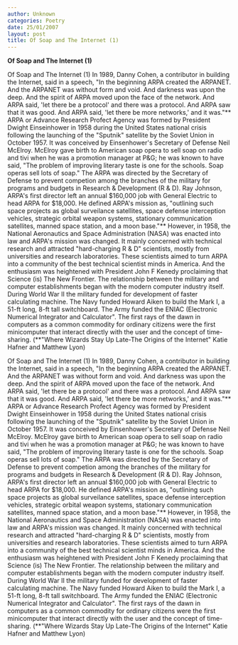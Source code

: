 ```yaml
---
author: Unknown
categories: Poetry
date: 25/01/2007
layout: post
title: Of Soap and The Internet (1)
---
```


**Of Soap and The Internet (1)**

Of Soap and The Internet (1)
     In 1989, Danny Cohen, a contributor in building the Internet, said in a speech, "In the beginning ARPA created the ARPANET.  And the ARPANET was without form and void.  And darkness was upon the deep.  And the spirit of ARPA moved upon the face of the network.  And ARPA said, 'let there be a protocol' and there was a protocol.  And ARPA saw that it was good.  And ARPA said, 'let there be more networks,' and it was."**
     ARPA or Advance Research Profect Agency was formed by President Dwight Einseinhower in 1958 during the United States national crisis following the launching of the "Sputnik" satellite by the Soviet Union in October 1957.  It was conceived by Einsenhower's Secretary of Defense Neil McElroy.  McElroy gave birth to American soap opera to sell soap on radio and tivi when he was a promotion manager at P&G; he was known to have said, "The problem of improving literary taste is one for the schools. Soap operas sell lots of soap."  The ARPA was directed by the Secretary of Defense to prevent competion among the branches of the military for programs and budgets in Research & Development (R & D).
     Ray Johnson, ARPA's first director left an annual $160,000 job with General Electric to head ARPA for $18,000.  He defined ARPA's mission as, "outlining such space projects as global surveilance satellites, space defense interception vehicles, strategic orbital weapon systems, stationary communication satellites, manned space station, and a moon base."**
     However, in 1958, the National Aeronautics and Space Administration (NASA) was enacted into law and ARPA's mission was changed.  It mainly concerned with technical research and attracted "hard-charging R & D" scientists, mostly from universities and research laboratories.  These scientists aimed to turn ARPA into a community of the best technical scientist minds in America.  And the enthusiasm was heightened with President John F Kenedy proclaiming that Science (is) The New Frontier.
    The relationship between the military and computer establishments began with the modern computer industry itself.  During World War II the military funded for development of faster calculating machine.  The Navy funded Howard Aiken to build the Mark I, a 51-ft long, 8-ft tall switchboard.  The Army funded the ENIAC (Electronic Numerical Integrator and Calculator".  The first rays of the dawn in computers as a common commodity for ordinary citizens were the first minicomputer that interact directly with the user and the concept of time-sharing.
(**"Where Wizards Stay Up Late-The Origins of the Internet"
  Katie Hafner and Matthew Lyon)

Of Soap and The Internet (1)
     In 1989, Danny Cohen, a contributor in building the Internet, said in a speech, "In the beginning ARPA created the ARPANET.  And the ARPANET was without form and void.  And darkness was upon the deep.  And the spirit of ARPA moved upon the face of the network.  And ARPA said, 'let there be a protocol' and there was a protocol.  And ARPA saw that it was good.  And ARPA said, 'let there be more networks,' and it was."**
     ARPA or Advance Research Profect Agency was formed by President Dwight Einseinhower in 1958 during the United States national crisis following the launching of the "Sputnik" satellite by the Soviet Union in October 1957.  It was conceived by Einsenhower's Secretary of Defense Neil McElroy.  McElroy gave birth to American soap opera to sell soap on radio and tivi when he was a promotion manager at P&G; he was known to have said, "The problem of improving literary taste is one for the schools. Soap operas sell lots of soap."  The ARPA was directed by the Secretary of Defense to prevent competion among the branches of the military for programs and budgets in Research & Development (R & D).
     Ray Johnson, ARPA's first director left an annual $160,000 job with General Electric to head ARPA for $18,000.  He defined ARPA's mission as, "outlining such space projects as global surveilance satellites, space defense interception vehicles, strategic orbital weapon systems, stationary communication satellites, manned space station, and a moon base."**
     However, in 1958, the National Aeronautics and Space Administration (NASA) was enacted into law and ARPA's mission was changed.  It mainly concerned with technical research and attracted "hard-charging R & D" scientists, mostly from universities and research laboratories.  These scientists aimed to turn ARPA into a community of the best technical scientist minds in America.  And the enthusiasm was heightened with President John F Kenedy proclaiming that Science (is) The New Frontier.
    The relationship between the military and computer establishments began with the modern computer industry itself.  During World War II the military funded for development of faster calculating machine.  The Navy funded Howard Aiken to build the Mark I, a 51-ft long, 8-ft tall switchboard.  The Army funded the ENIAC (Electronic Numerical Integrator and Calculator".  The first rays of the dawn in computers as a common commodity for ordinary citizens were the first minicomputer that interact directly with the user and the concept of time-sharing.
(**"Where Wizards Stay Up Late-The Origins of the Internet"
  Katie Hafner and Matthew Lyon)
